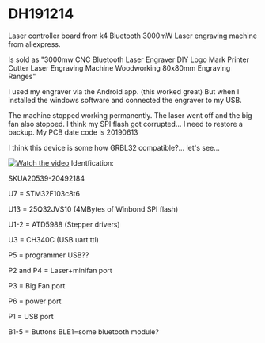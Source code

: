 # DH191214
Laser controller board from k4 Bluetooth 3000mW Laser engraving machine from aliexpress.

Is sold as "3000mw CNC Bluetooth Laser Engraver DIY Logo Mark Printer Cutter Laser Engraving Machine Woodworking 80x80mm Engraving Ranges"


I used my engraver via the Android app. (this worked great) But when I installed the windows software and connected the engraver to my USB. 

The machine stopped working permanently.
The laser went off and the big fan also stopped.
I think my SPI flash got corrupted... I need to restore a backup. 
My PCB date code is 20190613

I think this device is some how GRBL32 compatible?... let's see...

[![Watch the video](https://img.youtube.com/vi/J-UeIn8csfk/maxresdefault.jpg)](https://youtu.be/J-UeIn8csfk)
Identfication:

SKUA20539-20492184

U7 = STM32F103c8t6

U13 = 25Q32JVS10 (4MBytes of Winbond SPI flash)

U1-2 = ATD5988 (Stepper drivers)

U3 = CH340C (USB uart ttl)

P5 = programmer USB??

P2 and P4 = Laser+minifan port

P3 = Big Fan port

P6 = power port

P1 = USB port


B1-5 = Buttons
BLE1=some bluetooth module?
